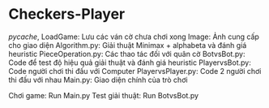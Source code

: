 # Checkers-Player

_pycache_, LoadGame: Lưu các ván cờ chưa chơi xong
Image: Ảnh cung cấp cho giao diện
Algorithm.py: Giải thuật Minimax + alphabeta và đánh giá heuristic
PieceOperation.py: Các thao tác đối với quân cờ
BotvsBot.py: Code để test độ hiệu quả giải thuật và đánh giá heuristic
PlayervsBot.py: Code người chơi thi đấu với Computer
PlayervsPlayer.py: Code 2 người chơi thi đấu với nhau
Main.py: Giao diện chính của trò chơi

Chơi game: Run Main.py
Test giải thuật: Run BotvsBot.py
